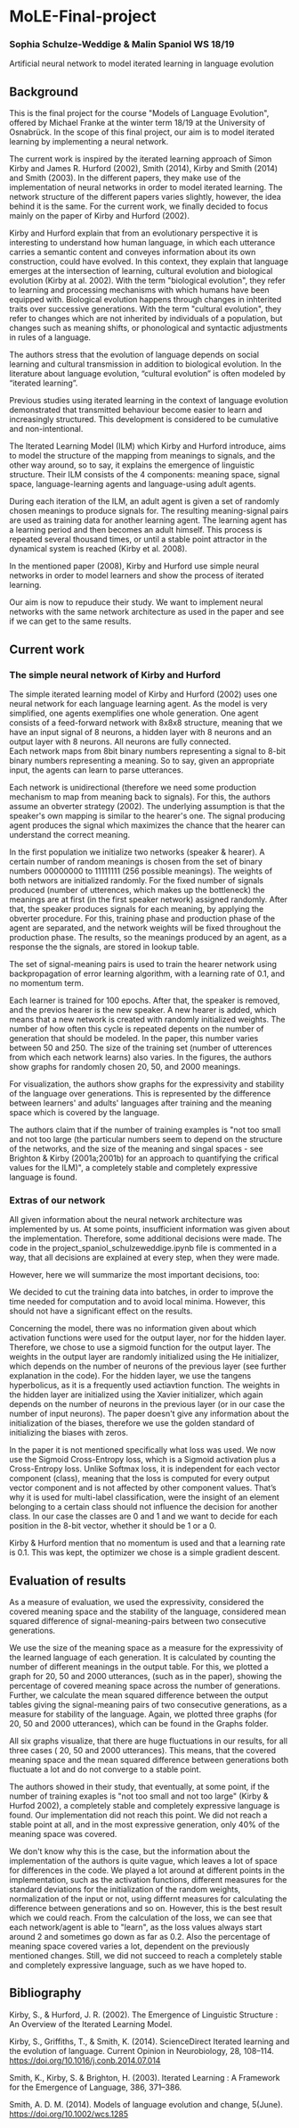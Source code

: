 # MoLE-Final-project
### Sophia Schulze-Weddige & Malin Spaniol WS 18/19
Artificial neural network to model iterated learning in language evolution 

## Background
This is the final project for the course "Models of Language Evolution", offered by Michael Franke at the winter term 18/19 at the University of Osnabrück. In the scope of this final project, our aim is to model iterated learning by implementing a neural network. 

The current work is inspired by the iterated learning approach of Simon Kirby and James R. Hurford (2002), Smith (2014), Kirby and Smith (2014) and Smith (2003). In the different papers, they make use of the implementation of neural networks in order to model iterated learning. The network structure of the different papers varies slightly, however, the idea behind it is the same. For the current work, we finally decided to focus mainly on the paper of Kirby and Hurford (2002). 

Kirby and Hurford explain that from an evolutionary perspective it is interesting to understand how human language, in which each utterance carries a semantic content and conveyes information about its own construction, could have evolved. 
In this context, they explain that language emerges at the intersection of learning, cultural evolution and biological evolution (Kirby at al. 2002). With the term "biological evolution", they refer to learning and processing mechanisms with which humans have been equipped with. Biological evolution happens through changes in inhterited traits over successive generations. With the term "cultural evolution", they refer to changes which are not inherited by individuals of a population, but changes such as meaning shifts, or phonological and syntactic adjustments in rules of a language. 

The authors stress that the evolution of language depends on social learning and cultural transmission in addition to biological evolution. In the literature about language evolution, “cultural evolution” is often modeled by “iterated learning”. 

Previous studies using iterated learning in the context of language evolution demonstrated that transmitted behaviour become easier to learn and increasingly structured. This development is considered to be cumulative and non-intentional.

The Iterated Learning Model (ILM) which Kirby and Hurford introduce, aims to model the structure of the mapping from meanings to signals, and the other way around, so to say, it explains the emergence of linguistic structure. Their ILM consists of the 4 components: meaning space, signal space, language-learning agents and language-using adult agents. 

During each iteration of the ILM, an adult agent is given a set of randomly chosen meanings to produce signals for. The resulting meaning-signal pairs are used as training data for another learning agent. The learning agent has a learning period and then becomes an adult himself. This process is repeated several thousand times, or until a stable point attractor in the dynamical system is reached (Kirby et al. 2008). 

In the mentioned paper (2008), Kirby and Hurford use simple neural networks in order to model learners and show the process of iterated learning.

Our aim is now to repuduce their study. We want to implement neural networks with the same network architecture as used in the paper and see if we can get to the same results. 

## Current work

### The simple neural network of Kirby and Hurford 
The simple iterated learning model of Kirby and Hurford (2002) uses one neural network for each language learning agent. As the model is very simplified, one agents exemplifies one whole generation. One agent consists of a feed-forward network with 8x8x8 structure, meaning that we have an input signal of 8 neurons, a hidden layer with 8 neurons and an output layer with 8 neurons. All neurons are fully connected.  
Each network maps from 8bit binary numbers representing a signal to 8-bit binary numbers representing a meaning. So to say, given an appropriate input, the agents can learn to parse utterances. 

Each network is unidirectional (therefore we need some production mechanism to map from meaning back to signals). For this, the authors assume an obverter strategy (2002). The underlying assumption is that the speaker's own mapping is similar to the hearer's one. The signal producing agent produces the signal which maximizes the chance that the hearer can understand the correct meaning. 

In the first population we initialize two networks (speaker & hearer). A certain number of random meanings is chosen from the set of binary numbers 00000000 to 11111111 (256 possible meanings). The weights of both networs are initialized randomly. For the fixed number of signals produced (number of utterences, which makes up the bottleneck) the meanings are at first (in the first speaker network) assigned randomly. After that, the speaker produces signals for each meaning, by applying the obverter procedure. 
For this, training phase and production phase of the agent are separated, and the network weights will be fixed throughout the production phase. The results, so the meanings produced by an agent, as a response the the signals, are stored in lookup table. 

The set of signal-meaning pairs is used to train the hearer network using backpropagation of error learning algorithm, with a learning rate of 0.1, and no momentum term. 

Each learner is trained for 100 epochs. After that, the speaker is removed, and the previos hearer is the new speaker. A new hearer is added, which means that a new network is created with randomly initialized weights. The number of how often this cycle is repeated depents on the number of generation that should be modeled. In the paper, this number varies between 50 and 250. The size of the training set (number of utterences from which each network learns) also varies. In the figures, the authors show graphs for randomly chosen 20, 50, and 2000 meanings. 

For visualization, the authors show graphs for the expressivity and stability of the language over generations. This is represented by the difference between learners' and adults' languages after training and the meaning space which is covered by the language.

The authors claim that if the number of training examples is "not too small and not too large (the particular numbers seem to depend on the structure of the networks, and the size of the meaning and singal spaces - see Brighton & Kirby (2001a;2001b) for an approach to quantifying the crifical values for the ILM)", a completely stable and completely expressive language is found. 

### Extras of our network

All given information about the neural network architecture was implemented by us. At some points, insufficient information was given about the implementation. Therefore, some additional decisions were made. The code in the project_spaniol_schulzeweddige.ipynb file is commented in a way, that all decisions are explained at every step, when they were made.

However, here we will summarize the most important decisions, too:

We decided to cut the training data into batches, in order to improve the time needed for computation and to avoid local minima. However, this should not have a significant effect on the results. 

Concerning the model, there was no information given about which activation functions were used for the output layer, nor for the hidden layer. Therefore, we chose to use a sigmoid function for the output layer. The weights in the output layer are randomly initialized using the He initializer, which depends on the number of neurons of the previous layer (see further explanation in the code). For the hidden layer, we use the tangens hyperbolicus, as it is a frequently used actiavtion function. The weights in the hidden layer are initialized using the Xavier initializer, which again depends on the number of neurons in the previous layer (or in our case the number of input neurons). The paper doesn't give any information about the initialization of the biases, therefore we use the golden standard of initializing the biases with zeros.

In the paper it is not mentioned specifically what loss was used. We now use the Sigmoid Cross-Entropy loss, which is a Sigmoid activation plus a Cross-Entropy loss. Unlike Softmax loss, it is independent for each vector component (class), meaning that the loss is computed for every output vector component and is not affected by other component values. That’s why it is used for multi-label classification, were the insight of an element belonging to a certain class should not influence the decision for another class. In our case the classes are 0 and 1 and we want to decide for each position in the 8-bit vector, whether it should be 1 or a 0.

Kirby & Hurford mention that no momentum is used and that a learning rate is 0.1. This was kept, the optimizer we chose is a simple gradient descent.  


## Evaluation of results

As a measure of evaluation, we used the expressivity, considered the covered meaning space and the stability of the language, considered mean squared difference of signal-meaning-pairs between two consecutive generations.

We use the size of the meaning space as a measure for the expressivity of the learned language of each generation. It is calculated by counting the number of different meanings in the output table. For this, we plotted a graph for 20, 50 and 2000 utterances, (such as in the paper), showing the percentage of covered meaning space across the number of generations.
Further, we calculate the mean squared difference between the output tables giving the signal-meaning pairs of two consecutive generations, as a measure for stability of the language. Again, we plotted three graphs (for 20, 50 and 2000 utterances), which can be found in the Graphs folder. 

All six graphs visualize, that there are huge fluctuations in our results, for all three cases ( 20, 50 and 2000 utterances). This means, that the covered meaning space and the mean squared difference between generations both fluctuate a lot and do not converge to a stable point. 

The authors showed in their study, that eventually, at some point, if the number of training exaples is "not too small and not too large" (Kirby & Hurfod 2002), a completely stable and completely expressive language is found. Our implementation did not reach this point. We did not reach a stable point at all, and in the most expressive generation, only 40% of the meaning space was covered. 

We don't know why this is the case, but the information about the implementation of the authors is quite vague, which leaves a lot of space for differences in the code. We played a lot around at different points in the implementation, such as the activation functions, different measures for the standard deviations for the initialization of the random weights, normalization of the input or not, using differnt measures for calculating the difference between generations and so on. However, this is the best result which we could reach. From the calculation of the loss, we can see that each network/agent is able to "learn", as the loss values always start around 2 and sometimes go down as far as 0.2. Also the percentage of meaning space covered varies a lot, dependent on the previously mentioned changes. Still, we did not succeed to reach a completely stable and completely expressive language, such as we have hoped to. 


## Bibliography
Kirby, S., & Hurford, J. R. (2002). The Emergence of Linguistic Structure : An Overview of the Iterated Learning Model.

Kirby, S., Griffiths, T., & Smith, K. (2014). ScienceDirect Iterated learning and the evolution of language. Current Opinion in Neurobiology, 28, 108–114. https://doi.org/10.1016/j.conb.2014.07.014

Smith, K., Kirby, S. & Brighton, H. (2003). Iterated Learning : A Framework for the Emergence of Language, 386, 371–386.

Smith, A. D. M. (2014). Models of language evolution and change, 5(June). https://doi.org/10.1002/wcs.1285
